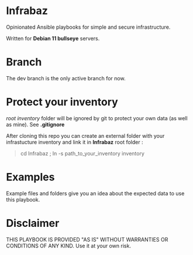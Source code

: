 # Infrabaz

Opinionated Ansible playbooks for simple and secure infrastructure.

Written for **Debian 11 bullseye** servers.

# Branch

The dev branch is the only active branch for now.

# Protect your inventory

*root inventory* folder will be ignored by git to protect your own data (as well as mine). See **.gitignore**

After cloning this repo you can create an external folder with your infrastucture inventory and link it in **Infrabaz** root folder :
> cd Infrabaz ; ln -s path_to_your_inventory   inventory

# Examples

Example files and folders give you an idea about the expected data to use this playbook.

# Disclaimer

THIS PLAYBOOK IS PROVIDED "AS IS" WITHOUT WARRANTIES OR CONDITIONS OF ANY KIND. Use it at your own risk.
